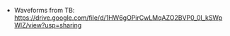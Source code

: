 - Waveforms from TB: https://drive.google.com/file/d/1HW6gOPirCwLMqAZO2BVP0_0I_kSWpWlZ/view?usp=sharing

